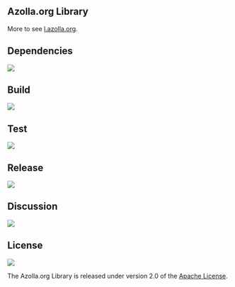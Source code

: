 ## Azolla.org Library
More to see [l.azolla.org][].

## Dependencies
[![][versioneye img]][versioneye]

## Build
[![][travis img]][travis]

## Test
[![][coverage img]][coverage]

## Release
[![][mavenbadge img]][mavenbadge]

## Discussion
[![][gitter img]][gitter]

## License
[![][license img]][license]

The Azolla.org Library is released under version 2.0 of the [Apache License][].



[l.azolla.org]: http://l.azolla.org/


[versioneye]:https://www.versioneye.com/user/projects/55b3837e643533001c0004dd
[versioneye img]:https://www.versioneye.com/user/projects/55b3837e643533001c0004dd/badge.svg


[travis]:https://travis-ci.org/Azollas/org.azolla.l.ling
[travis img]:https://secure.travis-ci.org/Azollas/org.azolla.l.ling.png


[coverage]:https://codecov.io/github/Azollas/org.azolla.l.ling?branch=mirror
[coverage img]:https://codecov.io/github/Azollas/org.azolla.l.ling/coverage.svg?branch=mirror
[saucelabs]:https://saucelabs.com/u/Azollas
[saucelabs img]:https://saucelabs.com/browser-matrix/Azollas.svg


[mavenbadge]:http://search.maven.org/#search%7Cga%7C1%7Cg%3A%22org.azolla.l%22%20AND%20a%3A%22org.azolla.l.ling%22
[mavenbadge img]:https://maven-badges.herokuapp.com/maven-central/org.azolla.l/org.azolla.l.ling/badge.svg


[gitter]:https://gitter.im/Azollas/org.azolla.l.ling?utm_source=badge&utm_medium=badge&utm_campaign=pr-badge
[gitter img]:https://badges.gitter.im/Join%20Chat.svg


[Apache License]: http://www.apache.org/licenses/LICENSE-2.0
[license]:LICENSE
[license img]:https://img.shields.io/badge/license-apache-blue.svg
